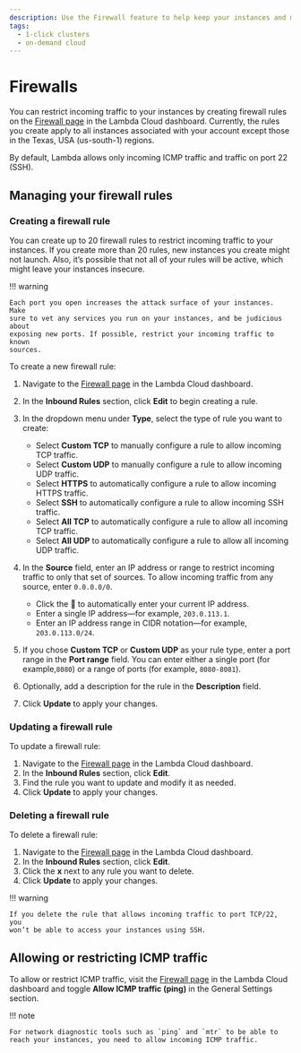 ```yaml
---
description: Use the Firewall feature to help keep your instances and management nodes secure.
tags:
  - 1-click clusters
  - on-demand cloud
---
```


# Firewalls

You can restrict incoming traffic to your instances by creating firewall rules
on the [Firewall page](https://cloud.lambdalabs.com/firewall) in the Lambda
Cloud dashboard. Currently, the rules you create apply to all instances
associated with your account except those in the Texas, USA (us-south-1)
regions.

By default, Lambda allows only incoming ICMP traffic and traffic on port 22
(SSH).

## Managing your firewall rules

### Creating a firewall rule

You can create up to 20 firewall rules to restrict incoming traffic to your
instances. If you create more than 20 rules, new instances you create might not
launch. Also, it’s possible that not all of your rules will be active, which
might leave your instances insecure.

!!! warning

    Each port you open increases the attack surface of your instances. Make
    sure to vet any services you run on your instances, and be judicious about
    exposing new ports. If possible, restrict your incoming traffic to known
    sources.

To create a new firewall rule:

1. Navigate to the [Firewall page](https://cloud.lambdalabs.com/firewall) in
   the Lambda Cloud dashboard.
1. In the **Inbound Rules** section, click **Edit** to begin creating a rule.
1. In the dropdown menu under **Type**, select the type of rule you want to
   create:

      * Select **Custom TCP** to manually configure a rule to allow incoming TCP
        traffic.
      * Select **Custom UDP** to manually configure a rule to allow incoming UDP
        traffic.
      * Select **HTTPS** to automatically configure a rule to allow incoming
        HTTPS traffic.
      * Select **SSH** to automatically configure a rule to allow incoming SSH
        traffic.
      * Select **All TCP** to automatically configure a rule to allow all
        incoming TCP traffic.
      * Select **All UDP** to automatically configure a rule to allow all
        incoming UDP traffic.

1.  In the **Source** field, enter an IP address or range to restrict incoming
   traffic to only that set of sources. To allow incoming traffic from any source,
   enter `0.0.0.0/0`.

      * Click the 🔎 to automatically enter your current IP address.
      * Enter a single IP address—for example, `203.0.113.1`.
      * Enter an IP address range in CIDR notation—for example, `203.0.113.0/24`.

1. If you chose **Custom TCP** or **Custom UDP** as your rule type, enter a
   port range in the **Port range** field. You can enter either a single port
   (for example,`8080`) or a range of ports (for example, `8080-8081`).
1. Optionally, add a description for the rule in the **Description** field.
1. Click **Update** to apply your changes.

### Updating a firewall rule

To update a firewall rule:

1. Navigate to the [Firewall page](https://cloud.lambdalabs.com/firewall) in
   the Lambda Cloud dashboard.
2. In the **Inbound Rules** section, click **Edit**.
3. Find the rule you want to update and modify it as needed.
4. Click **Update** to apply your changes.

### Deleting a firewall rule

To delete a firewall rule:

1. Navigate to the [Firewall page](https://cloud.lambdalabs.com/firewall) in
   the Lambda Cloud dashboard.
2. In the **Inbound Rules** section, click **Edit**.
3. Click the **x** next to any rule you want to delete.
4. Click **Update** to apply your changes.

!!! warning

    If you delete the rule that allows incoming traffic to port TCP/22, you
    won’t be able to access your instances using SSH.

## Allowing or restricting ICMP traffic

To allow or restrict ICMP traffic, visit the
[Firewall page](https://cloud.lambdalabs.com/firewall) in the Lambda Cloud
dashboard and toggle **Allow ICMP traffic (ping)** in the General Settings
section.

!!! note

    For network diagnostic tools such as `ping` and `mtr` to be able to
    reach your instances, you need to allow incoming ICMP traffic.
